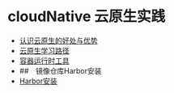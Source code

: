 # cloudNative 云原生实践
- [认识云原生的好处与优势](ch01/01.md)
- [云原生学习路径](ch05/01.md)
- [容器运行时工具](ch05/02.md)
- ##　镜像仓库Harbor安装
- [Harbor安装](ch05/05.md)